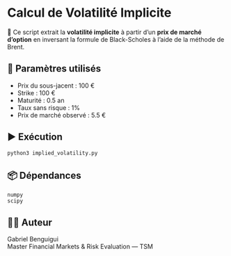 # Calcul de Volatilité Implicite

🧠 Ce script extrait la **volatilité implicite** à partir d’un **prix de marché d’option** en inversant la formule de Black-Scholes à l’aide de la méthode de Brent.

## 🧩 Paramètres utilisés

- Prix du sous-jacent : 100 €
- Strike : 100 €
- Maturité : 0.5 an
- Taux sans risque : 1%
- Prix de marché observé : 5.5 €

## ▶️ Exécution

```bash
python3 implied_volatility.py
```

## 📦 Dépendances

```
numpy  
scipy
```

## 👨‍💻 Auteur

Gabriel Benguigui  
Master Financial Markets & Risk Evaluation — TSM
